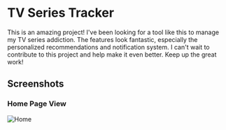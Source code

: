 # TV Series Tracker
This is an amazing project! I've been looking for a tool like this to manage my TV series addiction. The features look fantastic, especially the personalized recommendations and notification system. I can't wait to contribute to this project and help make it even better. Keep up the great work!

## Screenshots

### Home Page View

![Home](https://github.com/gihantha/tv-series-tracker/assets/42207039/3856450d-6616-415b-a01d-0d08cfe71f84)
